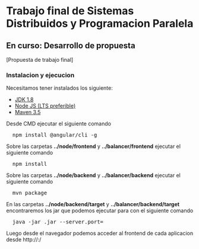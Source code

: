 # Trabajo final de Sistemas Distribuidos y Programacion Paralela

## En curso: Desarrollo de propuesta

[Propuesta de trabajo final]

### Instalacion y ejecucion 

Necesitamos tener instalados los siguiente: 

* [JDK 1.8](https://www.oracle.com/technetwork/java/javase/downloads/jdk8-downloads-2133151.html)
* [Node JS (LTS preferible)](https://nodejs.org/es/download/)
* [Maven 3.5](https://maven.apache.org/download.cgi)

Desde CMD ejecutar el siguiente comando 
<pre>
  npm install @angular/cli -g
</pre>


Sobre las carpetas **../node/frontend** y **../balancer/frontend** ejecutar el siguiente comando 

<pre>
  npm install
</pre>

Sobre las carpetas **../node/backend** y **../balancer/backend** ejecutar el siguiente comando

<pre>
  mvn package
</pre>
 
En las carpetas **../node/backend/target** y **../balancer/backend/target** encontraremos los jar que podemos ejecutar para con el siguiente comando

<pre>
  java -jar <nombre-del-jar>.jar --server.port=<puerto>
</pre>

Luego desde el navegador podemos acceder al frontend de cada aplicacion desde http://<ip>:<puerto>/
